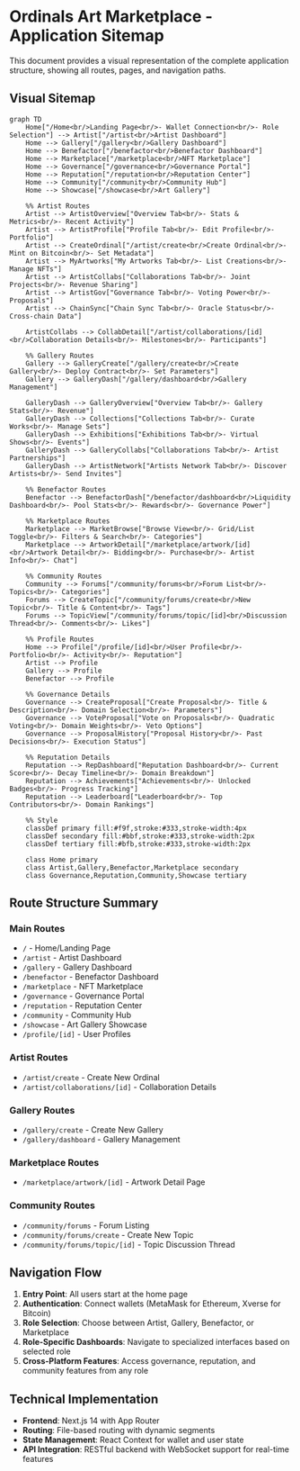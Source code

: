# Ordinals Art Marketplace - Application Sitemap

This document provides a visual representation of the complete application structure, showing all routes, pages, and navigation paths.

## Visual Sitemap

```mermaid
graph TD
    Home["/Home<br/>Landing Page<br/>- Wallet Connection<br/>- Role Selection"] --> Artist["/artist<br/>Artist Dashboard"]
    Home --> Gallery["/gallery<br/>Gallery Dashboard"]
    Home --> Benefactor["/benefactor<br/>Benefactor Dashboard"]
    Home --> Marketplace["/marketplace<br/>NFT Marketplace"]
    Home --> Governance["/governance<br/>Governance Portal"]
    Home --> Reputation["/reputation<br/>Reputation Center"]
    Home --> Community["/community<br/>Community Hub"]
    Home --> Showcase["/showcase<br/>Art Gallery"]

    %% Artist Routes
    Artist --> ArtistOverview["Overview Tab<br/>- Stats & Metrics<br/>- Recent Activity"]
    Artist --> ArtistProfile["Profile Tab<br/>- Edit Profile<br/>- Portfolio"]
    Artist --> CreateOrdinal["/artist/create<br/>Create Ordinal<br/>- Mint on Bitcoin<br/>- Set Metadata"]
    Artist --> MyArtworks["My Artworks Tab<br/>- List Creations<br/>- Manage NFTs"]
    Artist --> ArtistCollabs["Collaborations Tab<br/>- Joint Projects<br/>- Revenue Sharing"]
    Artist --> ArtistGov["Governance Tab<br/>- Voting Power<br/>- Proposals"]
    Artist --> ChainSync["Chain Sync Tab<br/>- Oracle Status<br/>- Cross-chain Data"]
    
    ArtistCollabs --> CollabDetail["/artist/collaborations/[id]<br/>Collaboration Details<br/>- Milestones<br/>- Participants"]

    %% Gallery Routes
    Gallery --> GalleryCreate["/gallery/create<br/>Create Gallery<br/>- Deploy Contract<br/>- Set Parameters"]
    Gallery --> GalleryDash["/gallery/dashboard<br/>Gallery Management"]
    
    GalleryDash --> GalleryOverview["Overview Tab<br/>- Gallery Stats<br/>- Revenue"]
    GalleryDash --> Collections["Collections Tab<br/>- Curate Works<br/>- Manage Sets"]
    GalleryDash --> Exhibitions["Exhibitions Tab<br/>- Virtual Shows<br/>- Events"]
    GalleryDash --> GalleryCollabs["Collaborations Tab<br/>- Artist Partnerships"]
    GalleryDash --> ArtistNetwork["Artists Network Tab<br/>- Discover Artists<br/>- Send Invites"]

    %% Benefactor Routes
    Benefactor --> BenefactorDash["/benefactor/dashboard<br/>Liquidity Dashboard<br/>- Pool Stats<br/>- Rewards<br/>- Governance Power"]

    %% Marketplace Routes
    Marketplace --> MarketBrowse["Browse View<br/>- Grid/List Toggle<br/>- Filters & Search<br/>- Categories"]
    Marketplace --> ArtworkDetail["/marketplace/artwork/[id]<br/>Artwork Detail<br/>- Bidding<br/>- Purchase<br/>- Artist Info<br/>- Chat"]

    %% Community Routes
    Community --> Forums["/community/forums<br/>Forum List<br/>- Topics<br/>- Categories"]
    Forums --> CreateTopic["/community/forums/create<br/>New Topic<br/>- Title & Content<br/>- Tags"]
    Forums --> TopicView["/community/forums/topic/[id]<br/>Discussion Thread<br/>- Comments<br/>- Likes"]

    %% Profile Routes
    Home --> Profile["/profile/[id]<br/>User Profile<br/>- Portfolio<br/>- Activity<br/>- Reputation"]
    Artist --> Profile
    Gallery --> Profile
    Benefactor --> Profile

    %% Governance Details
    Governance --> CreateProposal["Create Proposal<br/>- Title & Description<br/>- Domain Selection<br/>- Parameters"]
    Governance --> VoteProposal["Vote on Proposals<br/>- Quadratic Voting<br/>- Domain Weights<br/>- Veto Options"]
    Governance --> ProposalHistory["Proposal History<br/>- Past Decisions<br/>- Execution Status"]

    %% Reputation Details
    Reputation --> RepDashboard["Reputation Dashboard<br/>- Current Score<br/>- Decay Timeline<br/>- Domain Breakdown"]
    Reputation --> Achievements["Achievements<br/>- Unlocked Badges<br/>- Progress Tracking"]
    Reputation --> Leaderboard["Leaderboard<br/>- Top Contributors<br/>- Domain Rankings"]

    %% Style
    classDef primary fill:#f9f,stroke:#333,stroke-width:4px
    classDef secondary fill:#bbf,stroke:#333,stroke-width:2px
    classDef tertiary fill:#bfb,stroke:#333,stroke-width:2px
    
    class Home primary
    class Artist,Gallery,Benefactor,Marketplace secondary
    class Governance,Reputation,Community,Showcase tertiary
```

## Route Structure Summary

### Main Routes
- `/` - Home/Landing Page
- `/artist` - Artist Dashboard
- `/gallery` - Gallery Dashboard  
- `/benefactor` - Benefactor Dashboard
- `/marketplace` - NFT Marketplace
- `/governance` - Governance Portal
- `/reputation` - Reputation Center
- `/community` - Community Hub
- `/showcase` - Art Gallery Showcase
- `/profile/[id]` - User Profiles

### Artist Routes
- `/artist/create` - Create New Ordinal
- `/artist/collaborations/[id]` - Collaboration Details

### Gallery Routes
- `/gallery/create` - Create New Gallery
- `/gallery/dashboard` - Gallery Management

### Marketplace Routes
- `/marketplace/artwork/[id]` - Artwork Detail Page

### Community Routes
- `/community/forums` - Forum Listing
- `/community/forums/create` - Create New Topic
- `/community/forums/topic/[id]` - Topic Discussion Thread

## Navigation Flow

1. **Entry Point**: All users start at the home page
2. **Authentication**: Connect wallets (MetaMask for Ethereum, Xverse for Bitcoin)
3. **Role Selection**: Choose between Artist, Gallery, Benefactor, or Marketplace
4. **Role-Specific Dashboards**: Navigate to specialized interfaces based on selected role
5. **Cross-Platform Features**: Access governance, reputation, and community features from any role

## Technical Implementation

- **Frontend**: Next.js 14 with App Router
- **Routing**: File-based routing with dynamic segments
- **State Management**: React Context for wallet and user state
- **API Integration**: RESTful backend with WebSocket support for real-time features